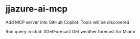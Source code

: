 # jjazure-ai-mcp

Add MCP server into GitHub Copilot. Tools will be discovered.

Run query in chat:
#GetForecast Get weather forecast for Miami